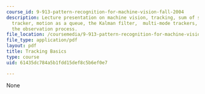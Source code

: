 ```yaml
---
course_id: 9-913-pattern-recognition-for-machine-vision-fall-2004
description: Lecture presentation on machine vision, tracking, sum of squared differences
  tracker, motion as a queue, the Kalman filter,  multi-mode trackers, and affecting
  the observation process.
file_location: /coursemedia/9-913-pattern-recognition-for-machine-vision-fall-2004/61435dc784a5b1fdd15def8c5b6ef0e7_class_11.pdf
file_type: application/pdf
layout: pdf
title: Tracking Basics
type: course
uid: 61435dc784a5b1fdd15def8c5b6ef0e7

---
```

None